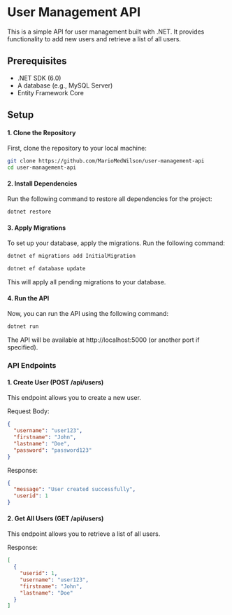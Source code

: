 # User Management API

This is a simple API for user management built with .NET. It provides functionality to add new users and retrieve a list of all users.

## Prerequisites

- .NET SDK (6.0)
- A database (e.g., MySQL Server)
- Entity Framework Core

## Setup

#### 1. Clone the Repository
First, clone the repository to your local machine:
```bash
git clone https://github.com/MarioMedWilson/user-management-api
cd user-management-api
```

#### 2. Install Dependencies
Run the following command to restore all dependencies for the project:
```bash
dotnet restore
```

#### 3. Apply Migrations
To set up your database, apply the migrations. Run the following command:
``` bash
dotnet ef migrations add InitialMigration
```
```bash
dotnet ef database update
```
This will apply all pending migrations to your database.


#### 4. Run the API
Now, you can run the API using the following command:

```bash
dotnet run
```
The API will be available at http://localhost:5000 (or another port if specified).


### API Endpoints
#### 1. Create User (POST /api/users)
This endpoint allows you to create a new user.

Request Body:

```json
{
  "username": "user123",
  "firstname": "John",
  "lastname": "Doe",
  "password": "password123"
}
```
Response:
```json
{
  "message": "User created successfully",
  "userid": 1
}
```

#### 2. Get All Users (GET /api/users)
This endpoint allows you to retrieve a list of all users.

Response:
```json
[
  {
    "userid": 1,
    "username": "user123",
    "firstname": "John",
    "lastname": "Doe"
  }
]
```
